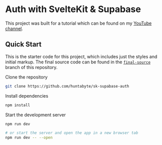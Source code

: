 # Auth with SvelteKit & Supabase

This project was built for a tutorial which can be found on my [YouTube channel](https://youtube.com/@huntabyte).

## Quick Start

This is the starter code for this project, which includes just the styles and initial markup. The final source code can be found in the [`final-source`](https://github.com/huntabyte/sk-supabase-auth/tree/final-code) branch of this repository.

Clone the repository
```bash
git clone https://github.com/huntabyte/sk-supabase-auth
```

Install dependencies
```bash
npm install
```

Start the development server
```bash
npm run dev

# or start the server and open the app in a new browser tab
npm run dev -- --open
```